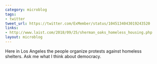 ```yaml
---
category: microblog
tags:
- twitter
tweet_url: https://twitter.com/ExMember/status/1045134043019243520
links:
- http://www.laist.com/2018/09/25/sherman_oaks_homeless_housing.php
layout: microblog
---
```

Here in Los Angeles the people organize protests against homeless shelters. Ask me what I think about democracy. 
